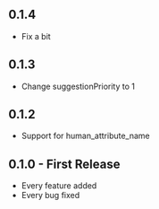 ## 0.1.4
* Fix a bit

## 0.1.3
* Change suggestionPriority to 1

## 0.1.2
* Support for human_attribute_name

## 0.1.0 - First Release
* Every feature added
* Every bug fixed
